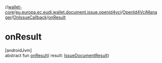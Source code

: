 //[wallet-core](../../../../index.md)/[eu.europa.ec.eudi.wallet.document.issue.openid4vci](../../index.md)/[OpenId4VciManager](../index.md)/[OnIssueCallback](index.md)/[onResult](on-result.md)

# onResult

[androidJvm]\
abstract fun [onResult](on-result.md)(
result: [IssueDocumentResult](../../../eu.europa.ec.eudi.wallet.document.issue/-issue-document-result/index.md))
